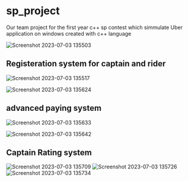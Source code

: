 
# sp_project
Our team project for the first year c++ sp contest which simmulate Uber application on windows
created with c++ language 

![Screenshot 2023-07-03 135503](https://github.com/makaty95/sp_project/assets/81934834/f6282499-f559-4d05-bafd-0d2ce97b85c5)

## Registeration system for captain and rider
![Screenshot 2023-07-03 135517](https://github.com/makaty95/sp_project/assets/81934834/e5eb96d5-8f88-435e-bca9-2e959966c0b4)


![Screenshot 2023-07-03 135624](https://github.com/makaty95/sp_project/assets/81934834/77e9c605-60bc-4935-bdcc-e07719d666ef)

## advanced paying system

![Screenshot 2023-07-03 135633](https://github.com/makaty95/sp_project/assets/81934834/789be77c-ea13-4dcc-a430-12c3f14fb8a4)


![Screenshot 2023-07-03 135642](https://github.com/makaty95/sp_project/assets/81934834/42e15422-53a8-4855-bfbb-4f75910527ac)


## Captain Rating system


![Screenshot 2023-07-03 135709](https://github.com/makaty95/sp_project/assets/81934834/f5699201-823a-4c98-a8b2-568660e9b375)
![Screenshot 2023-07-03 135726](https://github.com/makaty95/sp_project/assets/81934834/fed384f8-d022-4242-971c-ff905a2207c2)
![Screenshot 2023-07-03 135734](https://github.com/makaty95/sp_project/assets/81934834/bed3b9a6-e3cd-4291-8131-1b7a6b91eaa8)
